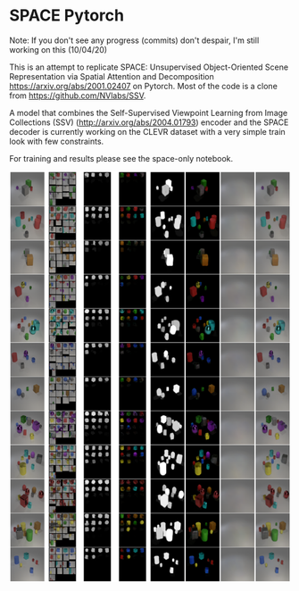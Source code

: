 # SPACE Pytorch
Note: If you don't see any progress (commits) don't despair, I'm still working on this (10/04/20)

This is an attempt to replicate SPACE: Unsupervised Object-Oriented Scene Representation via Spatial Attention and Decomposition https://arxiv.org/abs/2001.02407 on Pytorch. Most of the code is a clone from https://github.com/NVlabs/SSV.

A model that combines the Self-Supervised Viewpoint Learning from Image Collections (SSV) (http://arxiv.org/abs/2004.01793) encoder and the SPACE decoder is currently working on the CLEVR dataset with a very simple train look with few constraints.

For training and results please see the space-only notebook.

![space-clevr](images/space-clevr.png)
